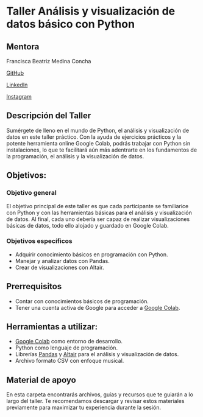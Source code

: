 # Taller Análisis y visualización de datos básico con Python

## Mentora

Francisca Beatriz Medina Concha

[GitHub](https://github.com/frani-be)

[LinkedIn](https://www.linkedin.com/in/frani-be)

[Instagram](https://www.instagram.com/frani.be)

## Descripción del Taller

Sumérgete de lleno en el mundo de Python, el análisis y visualización de datos en este taller práctico. Con la ayuda de ejercicios prácticos y la potente herramienta online Google Colab, podrás trabajar con Python sin instalaciones, lo que te facilitará aún más adentrarte en los fundamentos de la programación, el análisis y la visualización de datos.

## Objetivos:

### Objetivo general

El objetivo principal de este taller es que cada participante se familiarice con Python y con las herramientas básicas para el análisis y visualización de datos. Al final, cada uno debería ser capaz de realizar visualizaciones básicas de datos, todo ello alojado y guardado en Google Colab.

### Objetivos específicos

- Adquirir conocimiento básicos en programación con Python.
- Manejar y analizar datos con Pandas.
- Crear de visualizaciones con Altair.

## Prerrequisitos

- Contar con conocimientos básicos de programación.
- Tener una cuenta activa de Google para acceder a [Google Colab](https://colab.google/).

## Herramientas a utilizar:

- [Google Colab](https://colab.google/) como entorno de desarrollo.
- Python como lenguaje de programación.
- Librerías [Pandas](https://pandas.pydata.org/) y [Altair](https://altair-viz.github.io/) para el análisis y visualización de datos.
- Archivo formato CSV con enfoque musical.

## Material de apoyo

En esta carpeta encontrarás archivos, guías y recursos que te guiarán a lo largo del taller. Te recomendamos descargar y revisar estos materiales previamente para maximizar tu experiencia durante la sesión.
